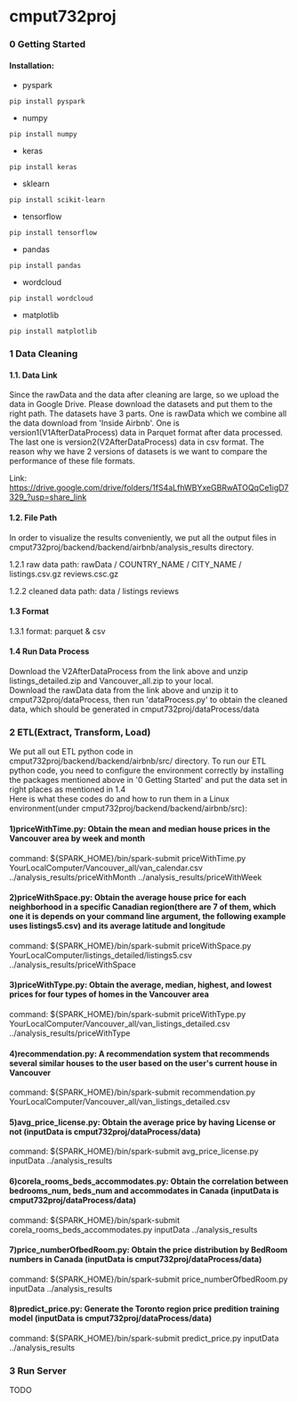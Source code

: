 # cmput732proj
### 0 Getting Started
#### Installation:
* pyspark
```
pip install pyspark
```
* numpy
```
pip install numpy
```
* keras
```
pip install keras
```
* sklearn
```
pip install scikit-learn
```
* tensorflow
```
pip install tensorflow
```
* pandas
```
pip install pandas
```
* wordcloud
```
pip install wordcloud
```
* matplotlib
```
pip install matplotlib
```
### 1 Data Cleaning
#### 1.1. Data Link
Since the rawData and the data after cleaning are large, so we upload the data in Google Drive. Please download the datasets and put them to the right path.
The datasets have 3 parts. One is rawData which we combine all the data download from 'Inside Airbnb'.
One is version1(V1AfterDataProcess) data in Parquet format after data processed. The last one is version2(V2AfterDataProcess) data in csv format.
The reason why we have 2 versions of datasets is we want to compare the performance of these file formats.

Link: https://drive.google.com/drive/folders/1fS4aLfhWBYxeGBRwATOQqCe1igD7329_?usp=share_link
#### 1.2. File Path  
In order to visualize the results conveniently, we put all the output files in cmput732proj/backend/backend/airbnb/analysis_results directory.

1.2.1 raw data path: rawData / COUNTRY_NAME / CITY_NAME / listings.csv.gz reviews.csc.gz

1.2.2 cleaned data
 path: data / listings   reviews
#### 1.3 Format
1.3.1 format: parquet & csv

#### 1.4 Run Data Process
Download the V2AfterDataProcess from the link above and unzip listings_detailed.zip and Vancouver_all.zip to your local.  
Download the rawData data from the link above and unzip it to cmput732proj/dataProcess, then run 'dataProcess.py' to obtain the cleaned data, which should be generated in cmput732proj/dataProcess/data

### 2 ETL(Extract, Transform, Load)
We put all out ETL python code in cmput732proj/backend/backend/airbnb/src/ directory. To run our ETL python code, you need to configure the environment correctly by installing the packages mentioned above in '0 Getting Started' and put the data set in right places as mentioned in 1.4  
Here is what these codes do and how to run them in a Linux environment(under cmput732proj/backend/backend/airbnb/src):  
#### 1)priceWithTime.py: Obtain the mean and median house prices in the Vancouver area by week and month
command: ${SPARK_HOME}/bin/spark-submit priceWithTime.py YourLocalComputer/Vancouver_all/van_calendar.csv ../analysis_results/priceWithMonth ../analysis_results/priceWithWeek

#### 2)priceWithSpace.py: Obtain the average house price for each neighborhood in a specific Canadian region(there are 7 of them, which one it is depends on your command line argument, the following example uses listings5.csv) and its average latitude and longitude
command: ${SPARK_HOME}/bin/spark-submit priceWithSpace.py YourLocalComputer/listings_detailed/listings5.csv ../analysis_results/priceWithSpace

#### 3)priceWithType.py: Obtain the average, median, highest, and lowest prices for four types of homes in the Vancouver area
command: ${SPARK_HOME}/bin/spark-submit priceWithType.py YourLocalComputer/Vancouver_all/van_listings_detailed.csv ../analysis_results/priceWithType

#### 4)recommendation.py: A recommendation system that recommends several similar houses to the user based on the user's current house in Vancouver
command: ${SPARK_HOME}/bin/spark-submit recommendation.py YourLocalComputer/Vancouver_all/van_listings_detailed.csv

#### 5)avg_price_license.py:  Obtain the average price by having License or not (inputData is cmput732proj/dataProcess/data)
command: ${SPARK_HOME}/bin/spark-submit avg_price_license.py inputData ../analysis_results  

#### 6)corela_rooms_beds_accommodates.py: Obtain the correlation between bedrooms_num, beds_num and accommodates in Canada (inputData is cmput732proj/dataProcess/data)
command: ${SPARK_HOME}/bin/spark-submit corela_rooms_beds_accommodates.py inputData ../analysis_results  

#### 7)price_numberOfbedRoom.py:  Obtain the price distribution by BedRoom numbers in Canada (inputData is cmput732proj/dataProcess/data)
command: ${SPARK_HOME}/bin/spark-submit price_numberOfbedRoom.py inputData ../analysis_results  

#### 8)predict_price.py:  Generate the Toronto region price predition training model (inputData is cmput732proj/dataProcess/data)
command: ${SPARK_HOME}/bin/spark-submit predict_price.py inputData ../analysis_results

### 3 Run Server
TODO


    
